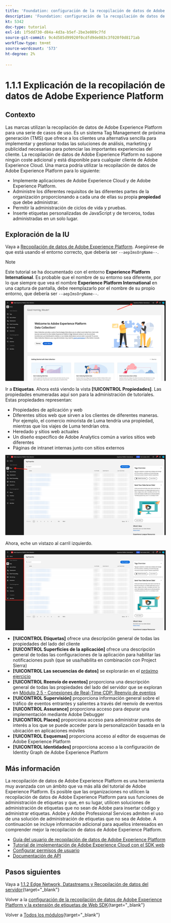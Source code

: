 ```yaml
---
title: 'Foundation: configuración de la recopilación de datos de Adobe Experience Platform y la extensión de Web SDK: explicación de la recopilación de datos de Adobe Experience Platform'
description: 'Foundation: configuración de la recopilación de datos de Adobe Experience Platform y la extensión de Web SDK: explicación de la recopilación de datos de Adobe Experience Platform'
kt: 5342
doc-type: tutorial
exl-id: 1f5dd730-d84a-4d3a-b5ef-2be3e089c7fd
source-git-commit: 9c4d585d99920f0cdfd9de083c3f020f0d8171ab
workflow-type: tm+mt
source-wordcount: '573'
ht-degree: 2%

---
```


# 1.1.1 Explicación de la recopilación de datos de Adobe Experience Platform

## Contexto

Las marcas utilizan la recopilación de datos de Adobe Experience Platform para una serie de casos de uso. Es un sistema Tag Management de próxima generación (TMS) que ofrece a los clientes una alternativa sencilla para implementar y gestionar todas las soluciones de análisis, marketing y publicidad necesarias para potenciar las importantes experiencias del cliente. La recopilación de datos de Adobe Experience Platform no supone ningún coste adicional y está disponible para cualquier cliente de Adobe Experience Cloud. Una marca podría utilizar la recopilación de datos de Adobe Experience Platform para lo siguiente:

- Implemente aplicaciones de Adobe Experience Cloud y de Adobe Experience Platform.
- Administre los diferentes requisitos de las diferentes partes de la organización proporcionando a cada una de ellas su propia **propiedad** que debe administrar.
- Permitir la administración de ciclos de vida y pruebas.
- Inserte etiquetas personalizadas de JavaScript y de terceros, todas administradas en un solo lugar.

## Exploración de la IU

Vaya a [Recopilación de datos de Adobe Experience Platform](https://experience.adobe.com/#/data-collection/). Asegúrese de que está usando el entorno correcto, que debería ser `--aepImsOrgName--`.

>[!NOTE]
>
>Este tutorial se ha documentado con el entorno **Experience Platform International**. Es probable que el nombre de su entorno sea diferente, por lo que siempre que vea el nombre **Experience Platform International** en una captura de pantalla, debe reemplazarlo por el nombre de su propio entorno, que debería ser `--aepImsOrgName--`.

![Vista de propiedades de Launch](./images/launch0.png)

Ir a **Etiquetas**. Ahora está viendo la vista **[!UICONTROL Propiedades]**. Las propiedades enumeradas aquí son para la administración de tutoriales. Estas propiedades representan:

- Propiedades de aplicación y web
- Diferentes sitios web que sirven a los clientes de diferentes maneras. Por ejemplo, el comercio minorista de Luma tendría una propiedad, mientras que los viajes de Luma tendrían otra.
- Heredado y sitios web actuales
- Un diseño específico de Adobe Analytics común a varios sitios web diferentes
- Páginas de intranet internas junto con sitios externos

![Vista de propiedades de Launch](./images/launch1.png)

Ahora, eche un vistazo al carril izquierdo.

![Iniciar carril izquierdo](./images/launch2.png)

- **[!UICONTROL Etiquetas]** ofrece una descripción general de todas las propiedades del lado del cliente
- **[!UICONTROL Superficies de la aplicación]** ofrece una descripción general de todas las configuraciones de la aplicación para habilitar las notificaciones push (que se usa/habilita en combinación con Project Sierra)
- **[!UICONTROL Las secuencias de datos]** se explorarán en el [próximo ejercicio](./ex2.md)
- **[!UICONTROL Reenvío de eventos]** proporciona una descripción general de todas las propiedades del lado del servidor que se exploran en [Módulo 2.5 - Conexiones de Real-Time CDP: Reenvío de eventos](./../../../../modules/delivery-activation/rtcdp-b2c/rtcdpb2c-5/aep-data-collection-ssf.md)
- **[!UICONTROL Supervisión]** proporciona información general sobre el tráfico de eventos entrantes y salientes a través del reenvío de eventos
- **[!UICONTROL Assurance]** proporciona acceso para depurar una implementación mediante Adobe Debugger
- **[!UICONTROL Places]** proporciona acceso para administrar puntos de interés a los que se puede acceder para la personalización basada en la ubicación en aplicaciones móviles
- **[!UICONTROL Esquemas]** proporciona acceso al editor de esquemas de Adobe Experience Platform
- **[!UICONTROL Identidades]** proporciona acceso a la configuración de Identity Graph de Adobe Experience Platform

## Más información

La recopilación de datos de Adobe Experience Platform es una herramienta muy avanzada con un ámbito que va más allá del tutorial de Adobe Experience Platform. Es posible que las organizaciones no utilicen la recopilación de datos de Adobe Experience Platform para sus funciones de administración de etiquetas y que, en su lugar, utilicen soluciones de administración de etiquetas que no sean de Adobe para insertar código y administrar etiquetas. Adobe y Adobe Professional Services admiten el uso de una solución de administración de etiquetas que no sea de Adobe.
A continuación se incluye información adicional para aquellos interesados en comprender mejor la recopilación de datos de Adobe Experience Platform.

- [Guía del usuario de recopilación de datos de Adobe Experience Platform](https://experienceleague.adobe.com/docs/experience-platform/tags/home.html?lang=es)
- [Tutorial de implementación de Adobe Experience Cloud con el SDK web](https://experienceleague.adobe.com/docs/platform-learn/implement-web-sdk/overview.html?lang=es)
- [Configurar permisos de usuario](https://experienceleague.adobe.com/docs/experience-platform/tags/admin/user-permissions.html)
- [Documentación de API](https://developer.adobelaunch.com/api/)

## Pasos siguientes

Vaya a [1.1.2 Edge Network, Datastreams y Recopilación de datos del servidor](./ex2.md){target="_blank"}

Volver a la [configuración de la recopilación de datos de Adobe Experience Platform y la extensión de etiquetas de Web SDK](./data-ingestion-launch-web-sdk.md){target="_blank"}

Volver a [Todos los módulos](./../../../../overview.md){target="_blank"}
